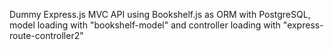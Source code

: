 Dummy Express.js MVC API using Bookshelf.js as ORM with PostgreSQL, model loading with "bookshelf-model" and controller loading with "express-route-controller2"
